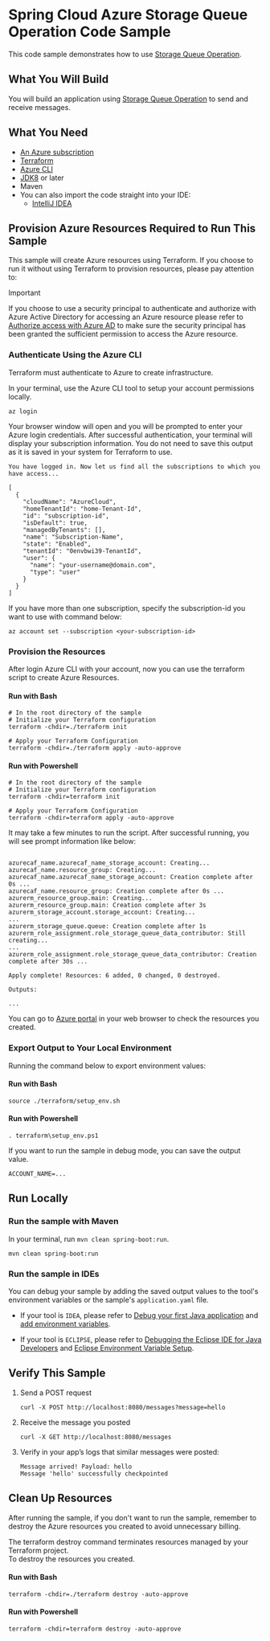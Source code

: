 # Spring Cloud Azure Storage Queue Operation Code Sample  

This code sample demonstrates how to use [Storage Queue Operation][storage-queue-operation].

## What You Will Build
You will build an application using [Storage Queue Operation][storage-queue-operation] to send and receive messages.

## What You Need

- [An Azure subscription](https://azure.microsoft.com/free/)
- [Terraform](https://www.terraform.io/)
- [Azure CLI](https://docs.microsoft.com/cli/azure/install-azure-cli)
- [JDK8](https://www.oracle.com/java/technologies/downloads/) or later
- Maven
- You can also import the code straight into your IDE:
    - [IntelliJ IDEA](https://www.jetbrains.com/idea/download)

## Provision Azure Resources Required to Run This Sample
This sample will create Azure resources using Terraform. If you choose to run it without using Terraform to provision resources, please pay attention to:
> [!IMPORTANT]  
> If you choose to use a security principal to authenticate and authorize with Azure Active Directory for accessing an Azure resource
> please refer to [Authorize access with Azure AD](https://microsoft.github.io/spring-cloud-azure/current/reference/html/index.html#authorize-access-with-azure-active-directory) to make sure the security principal has been granted the sufficient permission to access the Azure resource.

### Authenticate Using the Azure CLI
Terraform must authenticate to Azure to create infrastructure.

In your terminal, use the Azure CLI tool to setup your account permissions locally.

```shell
az login
```

Your browser window will open and you will be prompted to enter your Azure login credentials. After successful authentication, your terminal will display your subscription information. You do not need to save this output as it is saved in your system for Terraform to use.

```shell
You have logged in. Now let us find all the subscriptions to which you have access...

[
  {
    "cloudName": "AzureCloud",
    "homeTenantId": "home-Tenant-Id",
    "id": "subscription-id",
    "isDefault": true,
    "managedByTenants": [],
    "name": "Subscription-Name",
    "state": "Enabled",
    "tenantId": "0envbwi39-TenantId",
    "user": {
      "name": "your-username@domain.com",
      "type": "user"
    }
  }
]
```

If you have more than one subscription, specify the subscription-id you want to use with command below: 
```shell
az account set --subscription <your-subscription-id>
```

### Provision the Resources

After login Azure CLI with your account, now you can use the terraform script to create Azure Resources.

#### Run with Bash

```shell
# In the root directory of the sample
# Initialize your Terraform configuration
terraform -chdir=./terraform init

# Apply your Terraform Configuration
terraform -chdir=./terraform apply -auto-approve

```

#### Run with Powershell

```shell
# In the root directory of the sample
# Initialize your Terraform configuration
terraform -chdir=terraform init

# Apply your Terraform Configuration
terraform -chdir=terraform apply -auto-approve

```

It may take a few minutes to run the script. After successful running, you will see prompt information like below:

```shell

azurecaf_name.azurecaf_name_storage_account: Creating...
azurecaf_name.resource_group: Creating...
azurecaf_name.azurecaf_name_storage_account: Creation complete after 0s ...
azurecaf_name.resource_group: Creation complete after 0s ...
azurerm_resource_group.main: Creating...
azurerm_resource_group.main: Creation complete after 3s 
azurerm_storage_account.storage_account: Creating...
...
azurerm_storage_queue.queue: Creation complete after 1s 
azurerm_role_assignment.role_storage_queue_data_contributor: Still creating... 
...
azurerm_role_assignment.role_storage_queue_data_contributor: Creation complete after 30s ...

Apply complete! Resources: 6 added, 0 changed, 0 destroyed.

Outputs:

...

```

You can go to [Azure portal](https://ms.portal.azure.com/) in your web browser to check the resources you created.

### Export Output to Your Local Environment
Running the command below to export environment values:

#### Run with Bash

```shell
source ./terraform/setup_env.sh
```

#### Run with Powershell

```shell
. terraform\setup_env.ps1
```

If you want to run the sample in debug mode, you can save the output value.

```shell
ACCOUNT_NAME=...
```

## Run Locally

### Run the sample with Maven

In your terminal, run `mvn clean spring-boot:run`.

```shell
mvn clean spring-boot:run
```

### Run the sample in IDEs

You can debug your sample by adding the saved output values to the tool's environment variables or the sample's `application.yaml` file.

* If your tool is `IDEA`, please refer to [Debug your first Java application](https://www.jetbrains.com/help/idea/debugging-your-first-java-application.html) and [add environment variables](https://www.jetbrains.com/help/objc/add-environment-variables-and-program-arguments.html#add-environment-variables).

* If your tool is `ECLIPSE`, please refer to [Debugging the Eclipse IDE for Java Developers](https://www.eclipse.org/community/eclipse_newsletter/2017/june/article1.php) and [Eclipse Environment Variable Setup](https://examples.javacodegeeks.com/desktop-java/ide/eclipse/eclipse-environment-variable-setup-example/).

## Verify This Sample

1.  Send a POST request

        curl -X POST http://localhost:8080/messages?message=hello

1.  Receive the message you posted

        curl -X GET http://localhost:8080/messages

1.  Verify in your app’s logs that similar messages were posted:

        Message arrived! Payload: hello
        Message 'hello' successfully checkpointed

## Clean Up Resources
After running the sample, if you don't want to run the sample, remember to destroy the Azure resources you created to avoid unnecessary billing.

The terraform destroy command terminates resources managed by your Terraform project.   
To destroy the resources you created.

#### Run with Bash

```shell
terraform -chdir=./terraform destroy -auto-approve
```

#### Run with Powershell

```shell
terraform -chdir=terraform destroy -auto-approve
```

<!-- LINKS -->
[storage-queue-operation]: https://github.com/Azure/azure-sdk-for-java/blob/azure-spring-boot_3.6.0/sdk/spring/azure-spring-integration-storage-queue/src/main/java/com/azure/spring/integration/storage/queue/StorageQueueOperation.java
